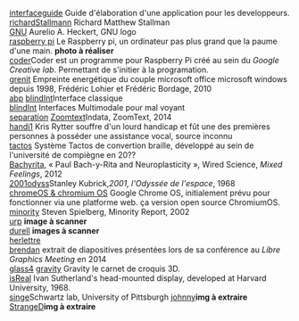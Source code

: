 [interfaceguide](https://developer.apple.com/library/ios/documentation/UserExperience/Conceptual/MobileHIG/) Guide d'élaboration d'une application pour les developpeurs.  
[richardStallmann]() Richard Matthew Stallman  
[GNU](https://www.gnu.org/) Aurelio A. Heckert, GNU logo  
[raspberry pi]() Le Raspberry pi, un ordinateur pas plus grand que la paume d'une main. **photo à réaliser**  
[coder]()Coder est un programme pour Raspberry Pi créé au sein du _Google Creative lab_. Permettant de s'initier à la programation.  
[grenit](http://www.greenit.fr/article/logiciels/logiciel-la-cle-de-l-obsolescence-programmee-du-materiel-informatique-2748) Empreinte energétique du couple microsoft office microsoft windows depuis 1998, Frédéric Lohier et Frédéric Bordage, 2010  
[abp]() 
[blindInt]()Interface classique  
[blindInt](http://inova.snv.jussieu.fr/tim/publis/uahci01/uahci01-arch.html) Interfaces Multimodale pour mal voyant  
[separation](_ibid_)
[Zoomtext](https://www.youtube.com/watch?v=6cbYmbeDZyQ&list=UU82mLdQHkc8qNUOkhvRvIhA)Indata, ZoomText, 2014  
[handi1]() Kris Rytter souffre d'un lourd handicap et fût une des premières personnes à posséder une assistance vocal, source inconnu  
[tactos](http://webtv.utc.fr/watch_video.php?v=M1OBD289W59S) Système Tactos de convertion braille, développé au sein de l'université de compiègne en 20??  
[Bachyrita](https://www.youtube.com/watch?v=7s1VAVcM8s8), « Paul Bach-y-Rita and Neuroplasticity »,  Wired Science, _Mixed Feelings_, 2012  
[2001odyss]()Stanley Kubrick,_2001, l'Odyssée de l'espace_, 1968  
[chromeOS & chromium OS](http://www.google.com/intl/en/chrome/devices/features/) Google Chrome OS, initialement prévu pour fonctionner via une platforme web. ça version open source ChromiumOS.  
[minority]() Steven Spielberg, Minority Report, 2002  
[urp]() **image à scanner**  
[durell]() **images à scanner**  
[herlettre]()  
[brendan]() extrait de diapositives présentées lors de sa conférence au _Libre Graphics Meeting_ en 2014  
[glass4]()
[gravity](https://www.youtube.com/watch?v=1gPucH522MY) Gravity le carnet de croquis 3D.  
[isReal](https://www.youtube.com/watch?v=NtwZXGprxag) Ivan Sutherland's head-mounted display, developed at Harvard University, 1968.  
[singe](https://en.wikipedia.org/wiki/Brain%E2%80%93computer_interface)Schwartz lab, University of Pittsburgh 
[johnny]()**img à extraire**
[StrangeD]()**img à extraire**
